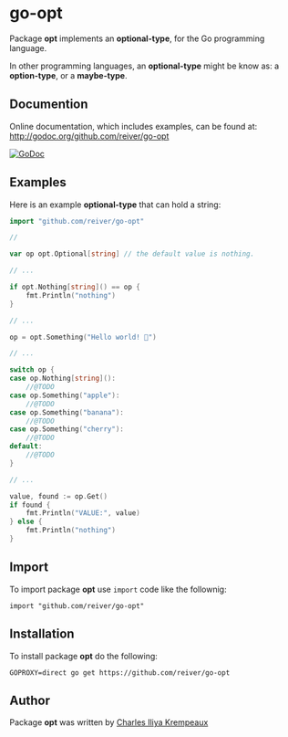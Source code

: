 # go-opt

Package **opt** implements an **optional-type**, for the Go programming language.

In other programming languages, an **optional-type** might be know as: a **option-type**, or a **maybe-type**.

## Documention

Online documentation, which includes examples, can be found at: http://godoc.org/github.com/reiver/go-opt

[![GoDoc](https://godoc.org/github.com/reiver/go-opt?status.svg)](https://godoc.org/github.com/reiver/go-opt)

## Examples

Here is an example **optional-type** that can hold a string:
```go
import "github.com/reiver/go-opt"

//

var op opt.Optional[string] // the default value is nothing.

// ...

if opt.Nothing[string]() == op {
	fmt.Println("nothing")
}

// ...

op = opt.Something("Hello world! 👾")

// ...

switch op {
case op.Nothing[string]():
	//@TODO
case op.Something("apple"):
	//@TODO
case op.Something("banana"):
	//@TODO
case op.Something("cherry"):
	//@TODO
default:
	//@TODO
}

// ...

value, found := op.Get()
if found {
	fmt.Println("VALUE:", value)
} else {
	fmt.Println("nothing")
}
```

## Import

To import package **opt** use `import` code like the follownig:
```
import "github.com/reiver/go-opt"
```

## Installation

To install package **opt** do the following:
```
GOPROXY=direct go get https://github.com/reiver/go-opt
```

## Author

Package **opt** was written by [Charles Iliya Krempeaux](http://reiver.link)
